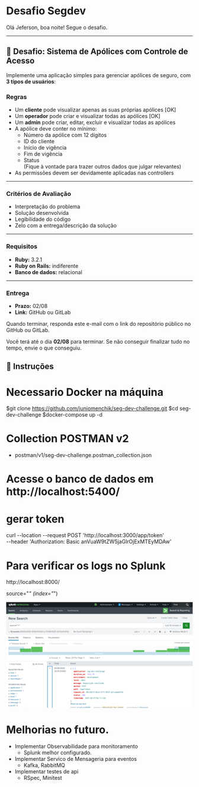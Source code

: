# Desafio Segdev

Olá Jeferson, boa noite! Segue o desafio.

---

## 🧪 Desafio: Sistema de Apólices com Controle de Acesso

Implemente uma aplicação simples para gerenciar apólices de seguro, com **3 tipos de usuários**:
 
### Regras

- Um **cliente** pode visualizar apenas as suas próprias apólices [OK]
- Um **operador** pode criar e visualizar todas as apólices [OK]  
- Um **admin** pode criar, editar, excluir e visualizar todas as apólices
- A apólice deve conter no mínimo:
  - Número da apólice com 12 dígitos
  - ID do cliente
  - Início de vigência
  - Fim de vigência
  - Status  
  (Fique à vontade para trazer outros dados que julgar relevantes)
- As permissões devem ser devidamente aplicadas nas controllers

---

### Critérios de Avaliação

- Interpretação do problema
- Solução desenvolvida
- Legibilidade do código
- Zelo com a entrega/descrição da solução

---

### Requisitos

- **Ruby:** 3.2.1
- **Ruby on Rails:** indiferente
- **Banco de dados:** relacional

---

### Entrega

- **Prazo:** 02/08
- **Link:** GitHub ou GitLab

Quando terminar, responda este e-mail com o link do repositório público no GitHub ou GitLab.

Você terá até o dia **02/08** para terminar. Se não conseguir finalizar tudo no tempo, envie o que conseguiu.



## 📝 Instruções
# Necessario Docker na máquina

$git clone https://github.com/juniomenchik/seg-dev-challenge.git
$cd seg-dev-challenge
$docker-compose up -d


# Collection POSTMAN v2
- postman/v1/seg-dev-challenge.postman_collection.json
# Acesse o banco de dados em http://localhost:5400/

# gerar token
curl --location --request POST 'http://localhost:3000/app/token' \
--header 'Authorization: Basic anVuaW9tZW5jaGlrOjExMTEyMDAw'

# Para verificar os logs no Splunk
http://localhost:8000/

source="*" (index="*")

![img_1.png](img_1.png)

# Melhorias no futuro.
 - Implementar Observabilidade para monitoramento
   - Splunk melhor configurado.
 - Implementar Servico de Mensageria para eventos
   - Kafka, RabbitMQ
 - Implementar testes de api
   - RSpec, Minitest
